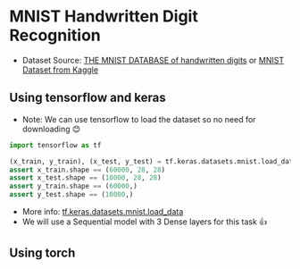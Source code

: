 # MNIST Handwritten Digit Recognition

- Dataset Source: [THE MNIST DATABASE of handwritten digits](http://yann.lecun.com/exdb/mnist/index.html) or [MNIST Dataset from Kaggle](https://www.kaggle.com/datasets/hojjatk/mnist-dataset)

## Using **tensorflow** and **keras**

- Note: We can use tensorflow to load the dataset so no need for downloading :blush:

```python
import tensorflow as tf

(x_train, y_train), (x_test, y_test) = tf.keras.datasets.mnist.load_data()
assert x_train.shape == (60000, 28, 28)
assert x_test.shape == (10000, 28, 28)
assert y_train.shape == (60000,)
assert y_test.shape == (10000,)
```

- More info: [tf.keras.datasets.mnist.load_data](https://www.tensorflow.org/api_docs/python/tf/keras/datasets/mnist/load_data)
- We will use a Sequential model with 3 Dense layers for this task :thumbsup:

## Using **torch**
